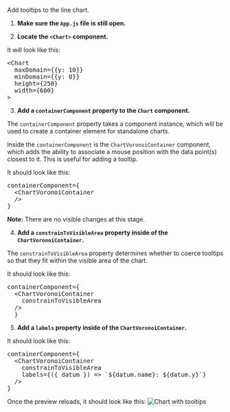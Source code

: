 Add tooltips to the line chart.

1) <strong>Make sure the `App.js` file is still open.</strong>

2) <strong>Locate the `<Chart>` component.</strong>

It will look like this:

<pre class="file">
&lt;Chart
  maxDomain={{y: 10}}
  minDomain={{y: 0}}
  height={250}
  width={600}
&gt;
</pre>

3) <strong>Add a `containerComponent` property to the `Chart` component.</strong>

The `containerComponent` property takes a component instance, which will be used to create a container element for standalone charts.

Inside the `containerComponent` is the `ChartVoronoiContainer` component, which adds the ability to associate a mouse position with the data point(s) closest to it. This is useful for adding a tooltip.

It should look like this:

<pre class="file" data-target="clipboard">
containerComponent={
  &lt;ChartVoronoiContainer
  /&gt;
}
</pre>

<strong>Note:</strong> There are no visible changes at this stage.

4) <strong>Add a `constrainToVisibleArea` property inside of the `ChartVoronoiContainer`.</strong>

The `constrainToVisibleArea` property determines whether to coerce tooltips so that they fit within the visible area of the chart.

It should look like this:

<pre class="file" data-target="clipboard">
containerComponent={
  &lt;ChartVoronoiContainer
    constrainToVisibleArea
  /&gt;
  }
</pre>

5) <strong>Add a `labels` property inside of the `ChartVoronoiContainer`.</strong>

It should look like this:

<pre class="file" data-target="clipboard">
containerComponent={
  &lt;ChartVoronoiContainer
    constrainToVisibleArea
    labels={({ datum }) =&gt; `${datum.name}: ${datum.y}`}
  /&gt;
}
</pre>

Once the preview reloads, it should look like this:
<img src="line-chart/assets/tooltips.png" alt="Chart with tooltips" style="box-shadow: rgba(3, 3, 3, 0.2) 0px 1.25px 2.5px 0px;" />
